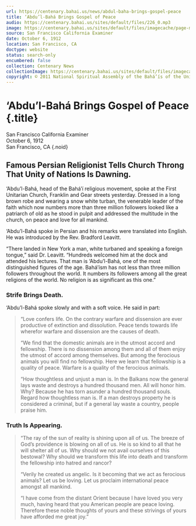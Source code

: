 ```yaml
---
url: https://centenary.bahai.us/news/abdul-baha-brings-gospel-peace
title: ‘Abdu’l-Bahá Brings Gospel of Peace
audio: https://centenary.bahai.us/sites/default/files/226_0.mp3
image: https://centenary.bahai.us/sites/default/files/imagecache/page-main-image/images/press_clippings/10-07-1912%20SFO%20Examiner%20Abdul%20Baha%20Brings%20Gospel%20of%20Peace.png
source: San Francisco California Examiner
date: October 6, 1912
location: San Francisco, CA
doctype: website
status: search-only
encumbered: false
collection: Centenary News
collectionImage: https://centenary.bahai.us/sites/default/files/imagecache/theme-image/main_image/abdulbaha-overview-small_0.jpg
copyright: © 2011 National Spiritual Assembly of the Bahá’ís of the United States
---
```



# ‘Abdu’l-Bahá Brings Gospel of Peace {.title}

San Francisco California Examiner  
October 6, 1912  
San Francisco, CA
{.noid}  



Famous Persian Religionist Tells Church Throng That Unity of Nations Is Dawning.
--------------------------------------------------------------------------------

‘Abdu’l-Bahá, head of the Bahá’í religious movement, spoke at the First Unitarian Church, Franklin and Gear streets yesterday. Dressed in a long brown robe and wearing a snow white turban, the venerable leader of the faith which now numbers more than three million followers looked like a patriarch of old as he stood in pulpit and addressed the multitude in the church, on peace and love for all mankind.

‘Abdu’l-Bahá spoke in Persian and his remarks were translated into English. He was introduced by the Rev. Bradford Leavitt.

“There landed in New York a man, white turbaned and speaking a foreign tongue,” said Dr. Leavitt. “Hundreds welcomed him at the dock and attended his lectures. That man is ‘Abdu’l-Bahá, one of the most distinguished figures of the age. Bahá’ísm has not less than three million followers throughout the world. It numbers its followers among all the great religions of the world. No religion is as significant as this one.”

### Strife Brings Death.

‘Abdu’l-Bahá spoke slowly and with a soft voice. He said in part:

> “Love confers life. On the contrary warfare and dissension are ever productive of extinction and dissolution. Peace tends towards life wherefor warfare and dissension are the causes of death.
> 
> “We find that the domestic animals are in the utmost accord and fellowship. There is no dissension among them and all of them enjoy the utmost of accord among themselves. But among the ferocious animals you will find no fellowship. Here we learn that fellowship is a quality of peace. Warfare is a quality of the ferocious animals.
> 
> “How thoughtless and unjust a man is. In the Balkans now the general lays waste and destroys a hundred thousand men. All will honor him. Why? Because he has torn asunder a hundred thousand souls. Regard how thoughtless man is. If a man destroys property he is considered a criminal, but if a general lay waste a country, people praise him.

### Truth Is Appearing.

> “The ray of the sun of reality is shining upon all of us. The breeze of God’s providence is blowing on all of us. He is so kind to all that he will shelter all of us. Why should we not avail ourselves of this bestowal? Why should we transform this life into death and transform the fellowship into hatred and rancor?
> 
> “Verily he created us angelic. Is it becoming that we act as ferocious animals? Let us be loving. Let us proclaim international peace amongst all mankind.
> 
> “I have come from the distant Orient because I have loved you very much, having heard that you American people are peace loving. Therefore these noble thoughts of yours and these strivings of yours have afforded me great joy.”